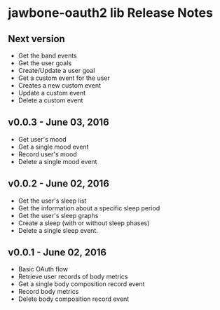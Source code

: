 # jawbone-oauth2 lib Release Notes

## Next version

- Get the band events
- Get the user goals
- Create/Update a user goal
- Get a custom event for the user
- Creates a new custom event
- Update a custom event
- Delete a custom event

## v0.0.3 - June 03, 2016

- Get user's mood
- Get a single mood event
- Record user's mood
- Delete a single mood event

## v0.0.2 - June 02, 2016

- Get the user's sleep list
- Get the information about a specific sleep period
- Get the user's sleep graphs
- Create a sleep (with or without sleep phases)
- Delete a single sleep event.

## v0.0.1 - June 02, 2016

- Basic OAuth flow
- Retrieve user records of body metrics
- Get a single body composition record event
- Record body metrics
- Delete body composition record event